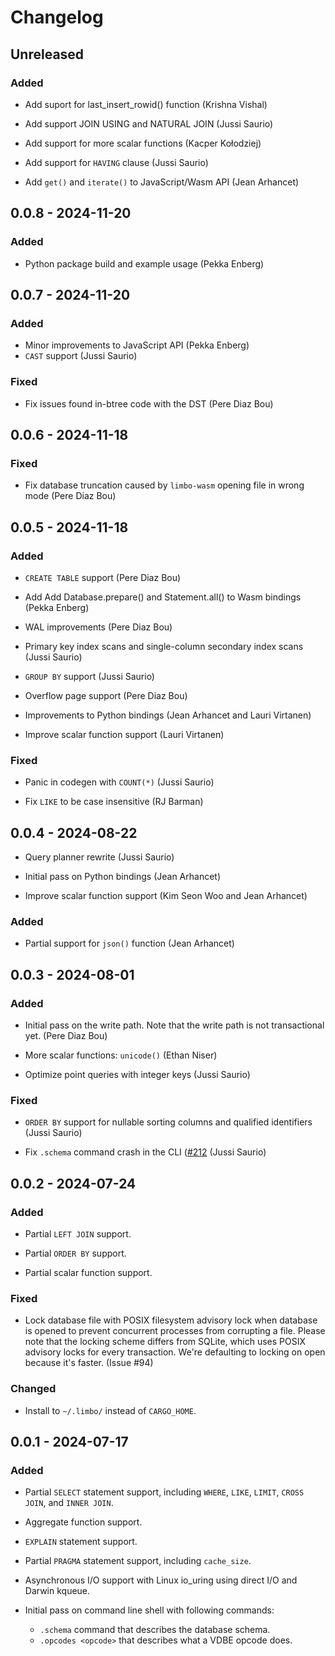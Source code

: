 # Changelog

## Unreleased

### Added

* Add suport for last_insert_rowid() function (Krishna Vishal)

* Add support JOIN USING and NATURAL JOIN (Jussi Saurio)

* Add support for more scalar functions (Kacper Kołodziej)

* Add support for `HAVING` clause (Jussi Saurio)

* Add `get()` and `iterate()` to JavaScript/Wasm API (Jean Arhancet)

## 0.0.8 - 2024-11-20

### Added

* Python package build and example usage (Pekka Enberg)

## 0.0.7 - 2024-11-20

### Added

* Minor improvements to JavaScript API (Pekka Enberg)
* `CAST` support (Jussi Saurio)

### Fixed

* Fix issues found in-btree code with the DST (Pere Diaz Bou)

## 0.0.6 - 2024-11-18

### Fixed

- Fix database truncation caused by `limbo-wasm` opening file in wrong mode (Pere Diaz Bou)

## 0.0.5 - 2024-11-18

### Added

- `CREATE TABLE` support (Pere Diaz Bou)

- Add Add Database.prepare() and Statement.all() to Wasm bindings (Pekka Enberg)

- WAL improvements (Pere Diaz Bou)

- Primary key index scans and single-column secondary index scans (Jussi Saurio)

- `GROUP BY` support (Jussi Saurio)

- Overflow page support (Pere Diaz Bou)

- Improvements to Python bindings (Jean Arhancet and Lauri Virtanen)

- Improve scalar function support (Lauri Virtanen)

### Fixed

- Panic in codegen with `COUNT(*)` (Jussi Saurio)

- Fix `LIKE` to be case insensitive (RJ Barman)

## 0.0.4 - 2024-08-22

- Query planner rewrite (Jussi Saurio)

- Initial pass on Python bindings (Jean Arhancet)

- Improve scalar function support (Kim Seon Woo and Jean Arhancet)

### Added

- Partial support for `json()` function (Jean Arhancet)

## 0.0.3 - 2024-08-01

### Added

- Initial pass on the write path. Note that the write path is not transactional yet. (Pere Diaz Bou)

- More scalar functions: `unicode()` (Ethan Niser)

- Optimize point queries with integer keys (Jussi Saurio)

### Fixed

- `ORDER BY` support for nullable sorting columns and qualified identifiers (Jussi Saurio)

- Fix `.schema` command crash in the CLI ([#212](https://github.com/penberg/limbo/issues/212) (Jussi Saurio)

## 0.0.2 - 2024-07-24

### Added

- Partial `LEFT JOIN` support.

- Partial `ORDER BY` support.

- Partial scalar function support.

### Fixed

- Lock database file with POSIX filesystem advisory lock when database
  is opened to prevent concurrent processes from corrupting a file.
  Please note that the locking scheme differs from SQLite, which uses
  POSIX advisory locks for every transaction. We're defaulting to
  locking on open because it's faster. (Issue #94)

### Changed

- Install to `~/.limbo/` instead of `CARGO_HOME`.

## 0.0.1 - 2024-07-17

### Added

- Partial `SELECT` statement support, including `WHERE`, `LIKE`,
  `LIMIT`, `CROSS JOIN`, and `INNER JOIN`.

- Aggregate function support.

- `EXPLAIN` statement support.

- Partial `PRAGMA` statement support, including `cache_size`.

- Asynchronous I/O support with Linux io_uring using direct I/O and
  Darwin kqueue.

- Initial pass on command line shell with following commands:
    - `.schema` command that describes the database schema.
    - `.opcodes <opcode>` that describes what a VDBE opcode does.
